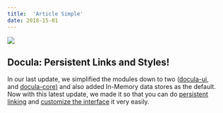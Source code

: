 ```yaml
---
title:  'Article Simple'
date: 2018-15-01
---
```


![](Images/Docula_%20Persistent%20Links%20and%20Styles%201.jpeg)

## Docula: Persistent Links and Styles!

In our last update, we simplified the modules down to two (<u>[docula-ui](https://www.npmjs.com/package/docula-ui)</u>, and <u>[docula-core](https://www.npmjs.com/package/docula-core))</u> and also added In-Memory data stores as the default. Now with this latest update, we made it so that you can do <u>[persistent linking](https://docu.la/docs/article/configuration/deeplinks)</u> and <u>[customize the interface](https://docu.la/docs/article/configuration/customization)</u> it very easily.



